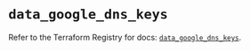 # `data_google_dns_keys`

Refer to the Terraform Registry for docs: [`data_google_dns_keys`](https://registry.terraform.io/providers/hashicorp/google/6.16.0/docs/data-sources/dns_keys).
